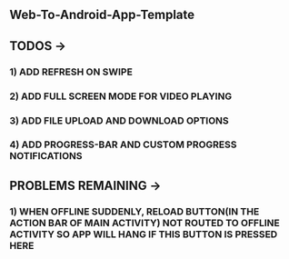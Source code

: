 ## Web-To-Android-App-Template 
## TODOS ->
### 1) ADD REFRESH ON SWIPE 
### 2) ADD FULL SCREEN MODE FOR VIDEO PLAYING
### 3) ADD FILE UPLOAD AND DOWNLOAD OPTIONS
### 4) ADD PROGRESS-BAR AND CUSTOM PROGRESS NOTIFICATIONS

## PROBLEMS REMAINING ->
### 1) WHEN OFFLINE SUDDENLY, RELOAD BUTTON(IN THE ACTION BAR OF MAIN ACTIVITY) NOT ROUTED TO OFFLINE ACTIVITY SO APP WILL HANG IF THIS BUTTON IS PRESSED HERE
